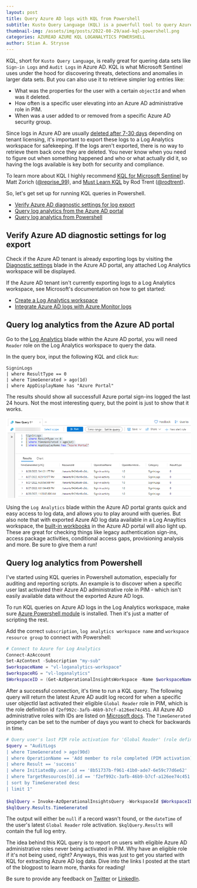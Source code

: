 ```yaml
---
layout: post
title: Query Azure AD logs with KQL from Powershell
subtitle: Kusto Query Language (KQL) is a powerfull tool to query Azure AD log entries from Log Anayltics in Azure. See how you can query log data using Powershell.
thumbnail-img: /assets/img/posts/2022-08-29/aad-kql-powershell.png
categories: AZUREAD AZURE KQL LOGANALYTICS POWERSHELL
author: Stian A. Strysse
---
```


KQL, short for `Kusto Query Language`, is really great for quering data sets like `Sign-in Logs` and `Audit Logs` in Azure AD. KQL is what Microsoft Sentinel uses under the hood for discovering threats, detections and anomalies in larger data sets. But you can also use it to retrieve simpler log entries like:

* What was the properties for the user with a certain `objectId` and when was it deleted.
* How often is a specific user elevating into an Azure AD administrative role in PIM.
* When was a user added to or removed from a specific Azure AD security group.

Since logs in Azure AD are usually [deleted after 7-30 days](https://docs.microsoft.com/en-us/azure/active-directory/reports-monitoring/reference-reports-data-retention) depending on tenant licensing, it's important to export these logs to a Log Analytics workspace for safekeeping. If the logs aren't exported, there is no way to retrieve them back once they are deleted. You never know when you need to figure out when something happened and who or what actually did it, so having the logs available is key both for security and compliance.

To learn more about KQL I highly recommend [KQL for Microsoft Sentinel](https://github.com/reprise99/Sentinel-Queries#introduction) by Matt Zorich ([@reprise_99](https://twitter.com/reprise_99)), and [Must Learn KQL](https://github.com/rod-trent/MustLearnKQL) by Rod Trent ([@rodtrent](https://twitter.com/rodtrent)).

So, let's get set up for running KQL queries in Powershell.

* [Verify Azure AD diagnostic settings for log export](#verify-azure-ad-diagnostic-settings-for-log-export)
* [Query log analytics from the Azure AD portal](#query-log-analytics-from-the-azure-ad-portal)
* [Query log analytics from Powershell](#query-log-analytics-from-powershell)

## Verify Azure AD diagnostic settings for log export

Check if the Azure AD tenant is already exporting logs by visiting the [Diagnostic settings](https://aad.portal.azure.com/#view/Microsoft_AAD_IAM/ActiveDirectoryMenuBlade/~/DiagnosticSettings) blade in the Azure AD portal, any attached Log Analytics workspace will be displayed.

If the Azure AD tenant isn't currently exporting logs to a Log Analytics workspace, see Microsoft's documentation on how to get started:

* [Create a Log Analytics workspace](https://docs.microsoft.com/en-us/azure/azure-monitor/logs/quick-create-workspace?tabs=azure-portal)
* [Integrate Azure AD logs with Azure Monitor logs](https://docs.microsoft.com/en-us/azure/active-directory/reports-monitoring/howto-integrate-activity-logs-with-log-analytics)

## Query log analytics from the Azure AD portal

Go to the [Log Analytics](https://aad.portal.azure.com/#view/Microsoft_AAD_IAM/ActiveDirectoryMenuBlade/~/Logs) blade within the Azure AD portal, you will need  `Reader` role on the Log Analytics workspace to query the data.

In the query box, input the following KQL and click `Run`:

```kql
SigninLogs
| where ResultType == 0
| where TimeGenerated > ago(1d)
| where AppDisplayName has "Azure Portal"
```

The results should show all successfull Azure portal sign-ins logged the last 24 hours. Not the most interesting query, but the point is just to show that it works.

![AAD Portal Log Analytics](/assets/img/posts/2022-08-29/aad-portal-log-analytics.png)

Using the `Log Analytics` blade within the Azure AD portal grants quick and easy access to log data, and allows you to play around with queries. But also note that with exported Azure AD log data available in a Log Anayltics workspace, the [built-in workbooks](https://aad.portal.azure.com/#view/Microsoft_AAD_IAM/ActiveDirectoryMenuBlade/~/Workbooks) in the Azure AD portal will also light up. These are great for checking things like legacy authentication sign-ins, access package activities, conditional access gaps, provisioning analysis and more. Be sure to give them a run!

## Query log analytics from Powershell

I've started using KQL queries in Powershell automation, especially for auditing and reporting scripts. An example is to discover when a specific user last activated their Azure AD administrative role in PIM - which isn't easily available data without the exported Azure AD logs.

To run KQL queries on Azure AD logs in the Log Analytics workspace, make sure [Azure Powershell module](https://docs.microsoft.com/en-us/powershell/azure/install-az-ps?) is installed. Then it's just a matter of scripting the rest.

Add the correct `subscription`, `log analytics workspace name` and `workspace resource group` to connect with Powershell:

```powershell
# Connect to Azure for Log Analytics
Connect-AzAccount
Set-AzContext -Subscription "my-sub"
$workspaceName = "vl-loganalytics-workspace"
$workspaceRG = "vl-loganalytics"
$WorkspaceID = (Get-AzOperationalInsightsWorkspace -Name $workspaceName -ResourceGroupName $workspaceRG).CustomerID
```

After a successful connection, it's time to run a KQL query. The following query will return the latest Azure AD audit log record for when a specific user objectId last activated their eligible `Global Reader` role in PIM, which is the role definition id `f2ef992c-3afb-46b9-b7cf-a126ee74c451`. All Azure AD administrative roles with IDs are listed on [Microsoft docs](https://docs.microsoft.com/en-us/azure/active-directory/roles/permissions-reference). The `TimeGenerated` property can be set to the number of days you want to check for backwards in time.

```powershell
# Query user's last PIM role activation for 'Global Reader' (role definition id: f2ef992c-3afb-46b9-b7cf-a126ee74c451)
$query = "AuditLogs
| where TimeGenerated > ago(90d)
| where OperationName == 'Add member to role completed (PIM activation)'
| where Result == 'success'
| where InitiatedBy.user.id == '8b51737b-f961-41b0-ade7-6e59c77d6e62'
| where TargetResources[0].id == 'f2ef992c-3afb-46b9-b7cf-a126ee74c451'
| sort by TimeGenerated desc
| limit 1"

$kqlQuery = Invoke-AzOperationalInsightsQuery -WorkspaceId $WorkspaceID -Query $query
$kqlQuery.Results.TimeGenerated
```

The output will either be `null` if a record wasn't found, or the `dateTime` of the user's latest `Global Reader` role activation. `$kqlQuery.Results` will contain the full log entry.

The idea behind this KQL query is to report on users with eligible Azure AD administrative roles never being activated in PIM. Why have an eligible role if it's not being used, right? Anyways, this was just to get you started with KQL for extracting Azure AD log data. Dive into the links I posted at the start of the blogpost to learn more, thanks for reading!

Be sure to provide any feedback on [Twitter](https://twitter.com/stianstrysse/status/1513490814776885249) or [LinkedIn](https://www.linkedin.com/posts/stianstrysse_granting-workload-identities-least-privilege-activity-6919256803994124288-HxZF).